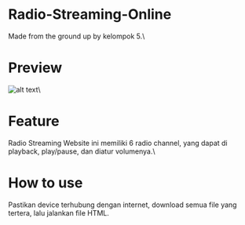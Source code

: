 # Radio-Streaming-Online
Made from the ground up by kelompok 5.\

# Preview
![alt text](https://i.ibb.co/2WvjYDd/ss.png)\

# Feature
Radio Streaming Website ini memiliki 6 radio channel, yang dapat di playback, play/pause, dan diatur volumenya.\

# How to use
Pastikan device terhubung dengan internet, download semua file yang tertera, lalu jalankan file HTML.
